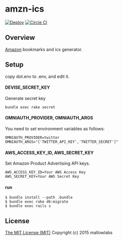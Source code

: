 amzn-ics
===============================

[![Deploy](https://www.herokucdn.com/deploy/button.png)](https://heroku.com/deploy)
[![Circle CI](https://circleci.com/gh/mallowlabs/amzn-ics.svg?style=shield)](https://circleci.com/gh/mallowlabs/amzn-ics)

Overview
-------------------------------

[Amazon](http://www.amazon.co.jp) bookmarks and ics generator.

Setup
-------------------------------

copy dot.env to .env, and edit it.

#### DEVISE\_SECRET\_KEY

Generate secret key

```
bundle exec rake secret
```

#### OMNIAUTH\_PROVIDER, OMNIAUTH\_ARGS

You need to set environment variables as follows:
```
OMNIAUTH_PROVIDER=twitter
OMNIAUTH_ARGS="['TWITTER_API_KEY','TWITTER_SECRET']"
```

#### AWS\_ACCESS\_KEY\_ID, AWS\_SECRET\_KEY
Set Amazon Product Advertising API keys.
```
AWS_ACCESS_KEY_ID=Your AWS Access Key
AWS_SECRET_KEY=Your AWS Secret Key
```

#### run

    $ bundle install --path .bundle
    $ bundle exec rake db:migrate
    $ bundle exec rails s

License
-------------------------------
[The MIT License (MIT)](http://opensource.org/licenses/mit-license)
Copyright (c) 2015 mallowlabs
